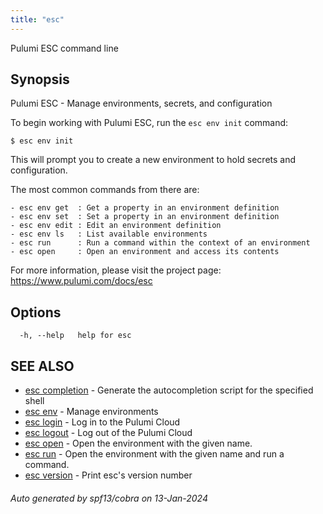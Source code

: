 ```yaml
---
title: "esc"
---
```




Pulumi ESC command line

## Synopsis

Pulumi ESC - Manage environments, secrets, and configuration

To begin working with Pulumi ESC, run the `esc env init` command:

    $ esc env init

This will prompt you to create a new environment to hold secrets and configuration.

The most common commands from there are:

    - esc env get  : Get a property in an environment definition
    - esc env set  : Set a property in an environment definition
    - esc env edit : Edit an environment definition
    - esc env ls   : List available environments
    - esc run      : Run a command within the context of an environment
    - esc open     : Open an environment and access its contents

For more information, please visit the project page: https://www.pulumi.com/docs/esc

## Options

```
  -h, --help   help for esc
```

## SEE ALSO

* [esc completion](/docs/esc-cli/commands/esc_completion/)	 - Generate the autocompletion script for the specified shell
* [esc env](/docs/esc-cli/commands/esc_env/)	 - Manage environments
* [esc login](/docs/esc-cli/commands/esc_login/)	 - Log in to the Pulumi Cloud
* [esc logout](/docs/esc-cli/commands/esc_logout/)	 - Log out of the Pulumi Cloud
* [esc open](/docs/esc-cli/commands/esc_open/)	 - Open the environment with the given name.
* [esc run](/docs/esc-cli/commands/esc_run/)	 - Open the environment with the given name and run a command.
* [esc version](/docs/esc-cli/commands/esc_version/)	 - Print esc's version number

###### Auto generated by spf13/cobra on 13-Jan-2024

